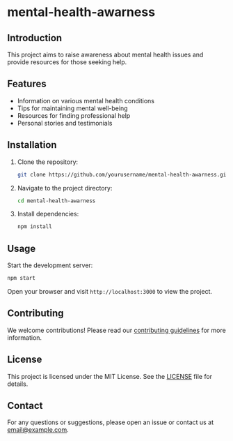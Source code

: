 # mental-health-awarness
## Introduction

This project aims to raise awareness about mental health issues and provide resources for those seeking help.

## Features

- Information on various mental health conditions
- Tips for maintaining mental well-being
- Resources for finding professional help
- Personal stories and testimonials

## Installation

1. Clone the repository:
    ```bash
    git clone https://github.com/yourusername/mental-health-awarness.git
    ```
2. Navigate to the project directory:
    ```bash
    cd mental-health-awarness
    ```
3. Install dependencies:
    ```bash
    npm install
    ```

## Usage

Start the development server:
```bash
npm start
```
Open your browser and visit `http://localhost:3000` to view the project.

## Contributing

We welcome contributions! Please read our [contributing guidelines](CONTRIBUTING.md) for more information.

## License

This project is licensed under the MIT License. See the [LICENSE](LICENSE) file for details.

## Contact

For any questions or suggestions, please open an issue or contact us at [email@example.com](fatima.abaiji@gmail.com).